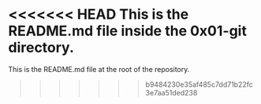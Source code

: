 <<<<<<< HEAD
This is the README.md file inside the 0x01-git directory.
=======
This is the README.md file at the root of the repository.
>>>>>>> b9484230e35af485c7dd71b22fc3e7aa51ded238

